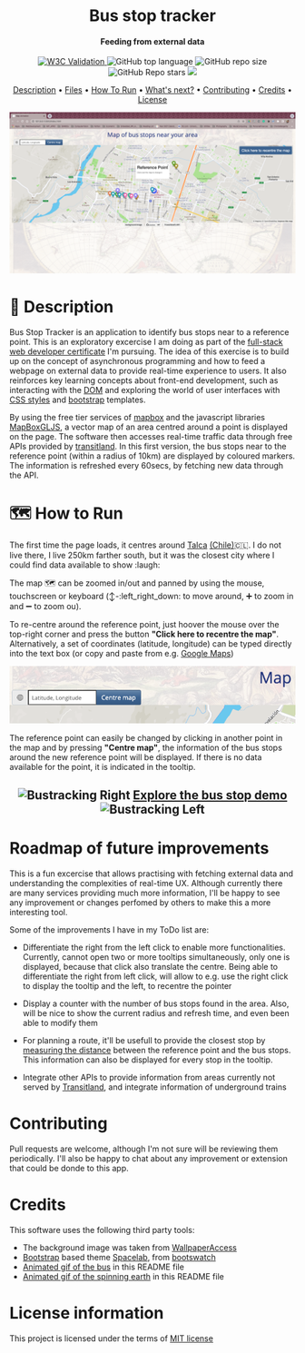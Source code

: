 <h1 align="center">
  Bus stop tracker
  <br>
</h1>
<h4 align="center">Feeding from external data</h4>

<p align="center">
<a href="https://validator.nu/?doc=https://jlulloaa.github.io/bustracking">
<img alt="W3C Validation" src="https://img.shields.io/w3c-validation/html?logo=w3c&style=plastic&targetUrl=https%3A%2F%2Fjlulloaa.github.io%2Fbustracking">
</a>
  <img alt="GitHub top language" src="https://img.shields.io/github/languages/top/jlulloaa/bustracking?style=plastic">
  <img alt="GitHub repo size" src="https://img.shields.io/github/repo-size/jlulloaa/bustracking?color=yellow&style=plastic">
  <img alt="GitHub Repo stars" src="https://img.shields.io/github/stars/jlulloaa/bustracking?style=plastic">
  <a href="https://github.com/jlulloaa/bustracking/blob/main/LICENSE" target="_blank"> <img src="https://img.shields.io/github/license/jlulloaa/bustracking?style=plastic"></a>
</p>

<p align="center">
  <a href="#description">Description</a> •
  <a href="#file-manifest">Files</a> •
  <a href="#how-to-run">How To Run</a> •
  <a href="#roadmap-of-future-improvements">What's next?</a> •
  <a href="#contributing">Contributing</a> •
  <a href="#credits">Credits</a> •
  <a href="#license-information">License</a>
</p>

<img alt="Screenshot" src="howto/screenshot.png">

# :compass: Description 
Bus Stop Tracker is an application to identify bus stops near to a reference point. This is an exploratory excercise I am doing as part of the [full-stack web developer certificate](https://executive-ed.xpro.mit.edu/professional-certificate-coding) I'm pursuing. The idea of this exercise is to build up on the concept of asynchronous programming and how to feed a webpage on external data to provide real-time experience to users. It also reinforces key learning concepts about front-end development, such as interacting with the [DOM](https://developer.mozilla.org/en-US/docs/Web/API/Document_Object_Model) and exploring the world of user interfaces with [CSS styles](https://www.w3schools.com/html/html_css.asp) and [bootstrap](https://getbootstrap.com/) templates.

By using the free tier services of [mapbox](https://www.mapbox.com/) and the javascript libraries [MapBoxGLJS](https://docs.mapbox.com/mapbox-gl-js/api/), a vector map of an area centred around a point is displayed on the page. The software then accesses real-time traffic data through free APIs provided by [transitland](https://www.transit.land/). In this first version, the bus stops near to the reference point (within a radius of 10km) are displayed by coloured markers. The information is refreshed every 60secs, by fetching new data through the API. 

# :world_map: How to Run
The first time the page loads, it centres around [Talca](https://www.britannica.com/place/Talca) [(Chile)](https://en.wikipedia.org/wiki/Talca):chile:. I do not live there, I live 250km farther south, but it was the closest city where I could find data available to show :laugh:

The map :world_map: can be zoomed in/out and panned by using the mouse, touchscreen or keyboard (:arrow_up_down:-:left_right_down: to move around, :heavy_plus_sign: to zoom in and :heavy_minus_sign: to zoom ou). 

To re-centre around the reference point, just hoover the mouse over the top-right corner and press the button **"Click here to recentre the map"**. Alternatively, a set of coordinates (latitude, longitude) can be typed directly into the text box (or copy and paste from e.g. [Google Maps](http://maps.google.com))

<img alt="Centre button" src="howto/centremap.png"> 

The reference point can easily be changed by clicking in another point in the map and by pressing **"Centre map"**, the information of the bus stops around the new reference point will be displayed. If there is no data available for the point, it is indicated in the tooltip.

<h2 align=center><img alt="Bustracking Right" src="https://cliply.co/wp-content/uploads/2019/08/371908200_SCHOOL_BUS_400px.gif" height=32px bacground=white> <a href="https://jlulloaa.github.io/bustracking"> Explore the bus stop demo </a>
<img alt="Bustracking Left" src="https://acegif.com/wp-content/gifs/globe-44.gif" height=32px></h2>

# Roadmap of future improvements
This is a fun excercise that allows practising with fetching external data and understanding the complexities of real-time UX. Although currently there are many services providing much more information, I'll be happy to see any improvement or changes perfomed by others to make this a more interesting tool.

Some of the improvements I have in my ToDo list are:

* Differentiate the right from the left click to enable more functionalities. Currently, cannot open two or more tooltips simultaneously, only one is displayed, because that click also translate the centre. Being able to differentiate the right from left click, will allow to e.g. use the right click to display the tooltip and the left, to recentre the pointer 

* Display a counter with the number of bus stops found in the area. Also, will be nice to show the current radius and refresh time, and even been able to modify them

* For planning a route, it'll be usefull to provide the closest stop by [measuring the distance](https://en.wikipedia.org/wiki/Great-circle_distance) between the reference point and the bus stops. This information can also be displayed for every stop in the tooltip.

* Integrate other APIs to provide information from areas currently not served by [Transitland](https://www.transit.land/), and integrate information of underground trains

# Contributing
Pull requests are welcome, although I'm not sure will be reviewing them periodically. I'll also be happy to chat about any improvement or extension that could be donde to this app.


# Credits
This software uses the following third party tools:
* The background image was taken from [WallpaperAccess](https://wallpaperaccess.com/4k-old-map)
* [Bootstrap](https://getbootstrap.com/) based theme [Spacelab](https://bootswatch.com/spacelab/), from [bootswatch](https://bootswatch.com)
* [Animated gif of the bus](https://cliply.co/wp-content/uploads/2019/08/371908200_SCHOOL_BUS_400px.gif) in this README file
* [Animated gif of the spinning earth](https://acegif.com/wp-content/gifs/globe-44.gif) in this README file

# License information
This project is licensed under the terms of <a href="https://github.com/jlulloaa/bustracking/blob/main/LICENSE" target="_blank"> MIT license </a>


